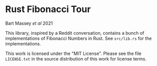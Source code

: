 # Rust Fibonacci Tour
Bart Massey *et al* 2021

This library, inspired by a Reddit conversation, contains a
bunch of implementations of Fibonacci Numbers in Rust. See
`src/lib.rs` for the implementations.

This work is licensed under the "MIT License".  Please see
the file `LICENSE.txt` in the source distribution of this
work for license terms.

